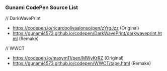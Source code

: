 <h3>Gunami CodePen Source List</h3>

// DarkWavePrint
- https://codepen.io/ricardoolivaalonso/pen/zYrgJzz (Original)
- https://gunami4573.github.io/codepen/DarkWavePrint/darkwaveprint.html (Remake)

// WWCT
- https://codepen.io/maxym11/pen/MWyKrRZ (Original)
- https://gunami4573.github.io/codepen/WWCT/tape.html (Remake)